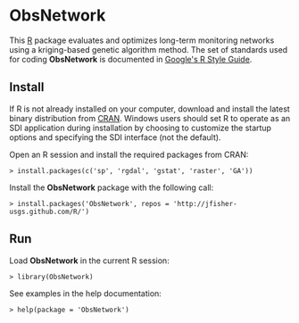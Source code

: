 ObsNetwork
==========

This [R](http://www.r-project.org/ "R") package
evaluates and optimizes long-term monitoring networks using a kriging-based
genetic algorithm method.
The set of standards used for coding **ObsNetwork** is documented in
[Google's R Style Guide](http://google-styleguide.googlecode.com/svn/trunk/google-r-style.html "Google's R Style Guide").

Install
-------

If R is not already installed on your computer, download and install the latest
binary distribution from
[CRAN](http://cran.r-project.org/ "The Comprehensive R Archive Network").
Windows users should set R to operate as an SDI application during installation
by choosing to customize the startup options and specifying the SDI interface
(not the default).

Open an R session and install the required packages from CRAN:

    > install.packages(c('sp', 'rgdal', 'gstat', 'raster', 'GA'))

Install the **ObsNetwork** package with the following call:

    > install.packages('ObsNetwork', repos = 'http://jfisher-usgs.github.com/R/')

Run
---

Load **ObsNetwork** in the current R session:

    > library(ObsNetwork)

See examples in the help documentation:

    > help(package = 'ObsNetwork')

